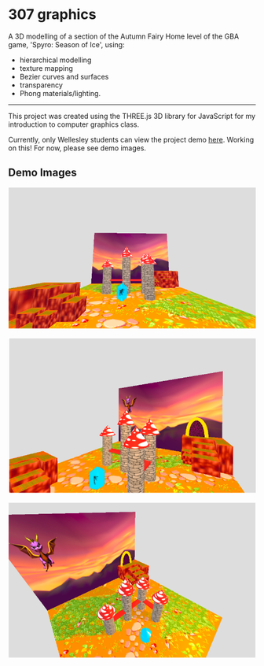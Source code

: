 # 307 graphics 

A 3D modelling of a section of the Autumn Fairy Home level of the GBA game, 'Spyro: Season of Ice', using:
- hierarchical modelling 
- texture mapping 
- Bezier curves and surfaces
- transparency
- Phong materials/lighting.
---

This project was created using the THREE.js 3D library for JavaScript for my introduction to computer graphics class.

Currently, only Wellesley students can view the project demo [here](http://cs.wellesley.edu/~mmubayi/cs307-graphics-project-final/project.html).
Working on this! For now, please see demo images.


## Demo Images
![alt text](https://github.com/mmubayi/307-spyro-graphics/blob/master/sample_pics/full-scene.png "View of full scene")

![alt text](https://github.com/mmubayi/307-spyro-graphics/blob/master/sample_pics/side-view.png "Side view of scene")

![alt text](https://github.com/mmubayi/307-spyro-graphics/blob/master/sample_pics/top-view.png "Top view of scene")
